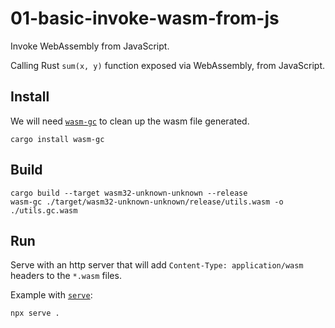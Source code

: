 # 01-basic-invoke-wasm-from-js

Invoke WebAssembly from JavaScript.

Calling Rust `sum(x, y)` function exposed via WebAssembly, from JavaScript.

## Install

We will need [`wasm-gc`](https://github.com/alexcrichton/wasm-gc) to clean up the wasm file generated.

```shell
cargo install wasm-gc
```

## Build

```shell
cargo build --target wasm32-unknown-unknown --release
wasm-gc ./target/wasm32-unknown-unknown/release/utils.wasm -o ./utils.gc.wasm
```

## Run

Serve with an http server that will add `Content-Type: application/wasm` headers to the `*.wasm` files.

Example with [`serve`](https://www.npmjs.com/package/serve):

```shell
npx serve .
```
